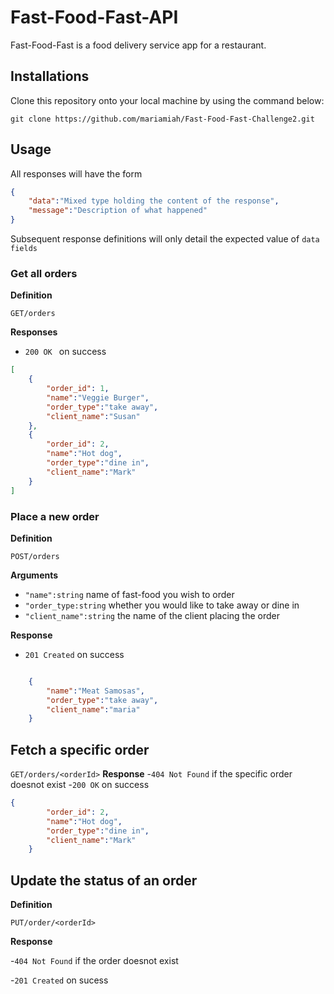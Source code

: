 # Fast-Food-Fast-API

Fast-Food-Fast is a food delivery service app for a restaurant.

## Installations
Clone this repository onto your local machine by using the command below:
```
git clone https://github.com/mariamiah/Fast-Food-Fast-Challenge2.git
```

## Usage

All responses will have the form
```json
{
    "data":"Mixed type holding the content of the response",
    "message":"Description of what happened"
}
```
Subsequent response definitions will only detail the expected value of `data fields`

### Get all orders
**Definition**

`GET/orders`

**Responses**

- `200 OK ` on success 

```json
[
    {
        "order_id": 1,
        "name":"Veggie Burger",
        "order_type":"take away",
        "client_name":"Susan"
    },
    {
        "order_id": 2,
        "name":"Hot dog",
        "order_type":"dine in",
        "client_name":"Mark"
    }
]
```
### Place a new order

**Definition**

`POST/orders`

**Arguments**

- `"name":string` name of fast-food you wish to order
- `"order_type:string` whether you would like to take away or dine in
- `"client_name":string` the name of the client placing the order

**Response**
- `201 Created` on success
```json

    {
        "name":"Meat Samosas",
        "order_type":"take away",
        "client_name":"maria"
    }
```
## Fetch a specific order
`GET/orders/<orderId>`
**Response**
-`404 Not Found` if the specific order doesnot exist
-`200 OK` on success
```json
{
        "order_id": 2,
        "name":"Hot dog",
        "order_type":"dine in",
        "client_name":"Mark"
    }
```
## Update the status of an order
**Definition**

`PUT/order/<orderId>`

**Response**

-`404 Not Found` if the order doesnot exist

-`201 Created` on sucess
